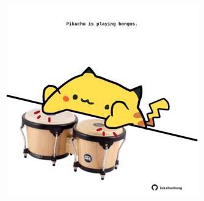 <!-- built at 09/03/2024, 10:00:50 UTC -->
<p align="center">
  <img width="500" height="500" src="./ReadmeImage.svg">
</p>
